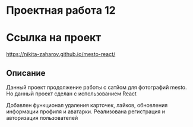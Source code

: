 # Проектная работа 12

# Ссылка на проект 
 https://nikita-zaharov.github.io/mesto-react/

## Описание 
Данный проект продолжение работы с сатйом для фотографий mesto.
Но данный проект сделан с использованием React

Добавлен функционал удаления карточек, лайков,  обновления информации профиля и аватарки.
Реализована регистрация и авторизация пользователей
